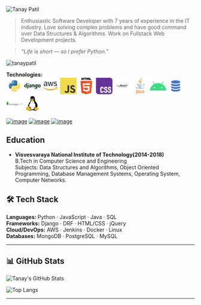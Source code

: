 
![Tanay Patil](https://drive.google.com/uc?export=view&id=1BWx307vyjLDtaFCjiLUzX9Q2hjlTyjh1)
> Enthusiastic Software Developer with 7 years of experience in the IT industry. Love solving complex problems and have good command over Data Structures & Algorithms. Work on Fullstack Web Development projects.

> _“Life is short — so I prefer Python.”_

<p align="left"> <img src="https://komarev.com/ghpvc/?username=tanaypatil" alt="tanaypatil" /> </p>

**Technologies:**  
<img height="44" width="44" src="https://raw.githubusercontent.com/github/explore/80688e429a7d4ef2fca1e82350fe8e3517d3494d/topics/python/python.png" /> <img height="44" width="44" src="https://raw.githubusercontent.com/github/explore/80688e429a7d4ef2fca1e82350fe8e3517d3494d/topics/django/django.png" /> <img height="44" width="44" src="https://raw.githubusercontent.com/github/explore/fbceb94436312b6dacde68d122a5b9c7d11f9524/topics/aws/aws.png" /> <img height="44" width="44" src="https://raw.githubusercontent.com/github/explore/80688e429a7d4ef2fca1e82350fe8e3517d3494d/topics/javascript/javascript.png" /> <img height="44" width="44" src="https://raw.githubusercontent.com/github/explore/80688e429a7d4ef2fca1e82350fe8e3517d3494d/topics/html/html.png" /> <img height="44" width="44" src="https://raw.githubusercontent.com/github/explore/80688e429a7d4ef2fca1e82350fe8e3517d3494d/topics/css/css.png" /> <img height="44" width="44" src="https://raw.githubusercontent.com/github/explore/80688e429a7d4ef2fca1e82350fe8e3517d3494d/topics/jquery/jquery.png" /> <img height="44" width="44" src="https://raw.githubusercontent.com/github/explore/80688e429a7d4ef2fca1e82350fe8e3517d3494d/topics/java/java.png" /> <img height="44" width="44" src="https://raw.githubusercontent.com/github/explore/80688e429a7d4ef2fca1e82350fe8e3517d3494d/topics/android/android.png" /> <img height="44" width="44" src="https://raw.githubusercontent.com/github/explore/80688e429a7d4ef2fca1e82350fe8e3517d3494d/topics/sql/sql.png" /> <img height="44" width="44" src="https://raw.githubusercontent.com/github/explore/80688e429a7d4ef2fca1e82350fe8e3517d3494d/topics/mongodb/mongodb.png" /> <img height="44" width="44" src="https://raw.githubusercontent.com/github/explore/80688e429a7d4ef2fca1e82350fe8e3517d3494d/topics/linux/linux.png" />


[<img width="24" height="24" alt="image" src="https://github.com/user-attachments/assets/1aec7a8a-f4c0-499b-ae3c-30b6d9fd8827" />](https://www.linkedin.com/in/tanay-patil/)  [<img width="24" height="24" alt="image" src="https://github.com/user-attachments/assets/24606ea5-4eaf-47e4-9d06-3e0434301b4f" />](https://www.upwork.com/freelancers/~0177a14dcdaac614ad)  [<img width="24" height="24" alt="image" src="https://github.com/user-attachments/assets/ebbfb16e-d22e-44e1-bfdd-f716bf3f6fe8" />
](https://drive.google.com/file/d/1SdaBIts1sY1d6H-wO-JRsvLcHxr6YoS9/view?usp=sharing)

## Education

 - **Visvesvaraya National Institute of Technology(2014-2018)**  
 B.Tech in Computer Science and Engineering  
 Subjects: Data Structures and Algorithms, Object Oriented Programming, Database Management Systems, Operating System, Computer Networks.



## 🛠️ Tech Stack

**Languages:** Python · JavaScript · Java · SQL  
**Frameworks:** Django · DRF · HTML/CSS · jQuery  
**Cloud/DevOps:** AWS · Jenkins · Docker · Linux  
**Databases:** MongoDB · PostgreSQL · MySQL

---

## 📊 GitHub Stats

![Tanay's GitHub Stats](https://github-readme-stats.vercel.app/api?username=tanaypatil&show_icons=true&theme=github_dark&hide_title=true&count_private=true)

![Top Langs](https://github-readme-stats.vercel.app/api/top-langs/?username=tanaypatil&layout=compact&theme=github_dark&hide_title=true)

---
